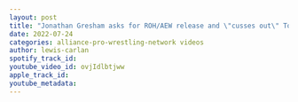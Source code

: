 ```yaml
---
layout: post
title: "Jonathan Gresham asks for ROH/AEW release and \"cusses out\" Tony Khan"
date: 2022-07-24
categories: alliance-pro-wrestling-network videos
author: lewis-carlan
spotify_track_id: 
youtube_video_id: ovjIdlbtjww
apple_track_id: 
youtube_metadata: 
---
```

